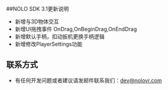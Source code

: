 
##NOLO SDK 3.1更新说明
* 新增与3D物体交互
* 新增UI拖拽事件  OnDrag,OnBeginDrag,OnEndDrag
* 新增默认手柄，扣动扳机更换手柄逻辑
* 新增修改PlayerSettings功能


## 联系方式
* 有任何开发问题或者建议请发邮件联系我们：dev@nolovr.com 